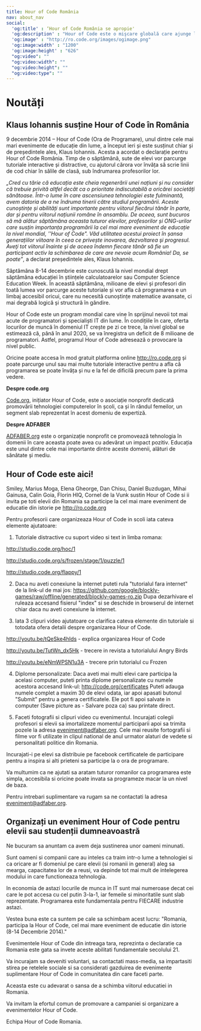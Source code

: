 ```yaml
---
title: Hour of Code România
nav: about_nav
social:
  'og:title' : ‘Hour of Code România se apropie'
  'og:description' : "Hour of Code este o mişcare globală care ajunge la zeci de milioane de elevi si studenţi din peste 180 de ţări şi peste 30 de limbi vorbite. Vârstele de la 4 la 104 ani."
  'og:image' : "http://ro.code.org/images/ogimage.png"
  'og:image:width' : "1200"
  'og:image:height' : "626"
  "og:video": ""
  "og:video:width": ""
  "og:video:height": ""
  "og:video:type": ""
---
```


# Noutăți

## Klaus Iohannis susține Hour of Code în România

9 decembrie 2014 – Hour of Code (Ora de Programare), unul dintre cele mai mari evenimente de educație din lume, a început ieri și este susținut chiar și de președintele ales, Klaus Iohannis. Acesta a acordat o declarație pentru Hour of Code România. Timp de o săptămână, sute de elevi vor parcurge tutoriale interactive și distractive, cu ajutorul cărora vor învăța să scrie linii de cod chiar în sălile de clasă, sub îndrumarea profesorilor lor.

<i>„Cred cu tărie că educația este cheia regenerării unei națiuni și nu consider că trebuie privită altfel decât ca o prioritate indiscutabilă a oricărei societăți sănătoase. Într-o lume în care ascensiunea tehnologiei este fulminantă, avem datoria de a ne îndruma tinerii către studiul programării. Aceste cunoștințe și abilități sunt importante pentru viitorul fiecărui tânăr în parte, dar și pentru viitorul națiunii române în ansamblu. De aceea, sunt bucuros să mă alătur săptămâna aceasta tuturor elevilor, profesorilor și ONG-urilor care susțin importanța programării la cel mai mare eveniment de educație la nivel mondial, ''Hour of Code". Văd utilitatea acestui proiect în șansa generațiilor viitoare în ceea ce privește inovarea, dezvoltarea şi progresul. Aveţi tot viitorul înainte şi de aceea îndemn fiecare tânăr să fie un participant activ la schimbarea de care are nevoie acum România! Da, se poate”</i>, 
a declarat președintele ales, Klaus Iohannis.

Săptămâna 8-14 decembrie este cunoscută la nivel mondial drept săptămâna educației în științele calculatoarelor sau Computer Science Education Week. În această săptămâna, milioane de elevi și profesori din toată lumea vor parcurge aceste tutoriale și vor afla că programarea e un limbaj accesibil oricui, care nu necesită cunoștințe matematice avansate, ci mai degrabă logică și structură în gândire. 

Hour of Code este un program mondial care vine în sprijinul nevoii tot mai acute de programatori și specialiști IT din lume. În condițiile în care, oferta locurilor de muncă în domeniul IT crește pe zi ce trece, la nivel global se estimează că, până în anul 2020, se va înregistra un deficit de 8 milioane de programatori. Astfel, programul Hour of Code adresează o provocare la nivel public. 

Oricine poate accesa în mod gratuit platforma online http://ro.code.org și poate parcurge unul sau mai multe tutoriale interactive pentru a afla că programarea se poate învăța și nu e la fel de dificilă precum pare la prima vedere.

<b>Despre code.org</b>
<p><a href="http://www.code.org">Code.org</a>, inițiator Hour of Code, este o asociație nonprofit dedicată promovării tehnologiei computerelor în școli, ca și în rândul femeilor, un segment slab reprezentat în acest domeniu de expertiză.</p>

<b>Despre ADFABER</b>
<p><a href="http://www.adfaber.org">ADFABER.org</a> este o organizație nonprofit ce promovează tehnologia în domenii în care aceasta poate avea cu adevărat un impact pozitiv. Educația este unul dintre cele mai importante dintre aceste domenii, alături de sănătate și mediu.</p>

## Hour of Code este aici!

Smiley, Marius Moga, Elena Gheorge, Dan Chisu, Daniel Buzdugan, Mihai Gainusa, Calin Goia, Florin HIQ, Cornel de la Vunk sustin Hour of Code si ii invita pe toti elevii din Romania sa participe la cel mai mare eveniment de educatie din istorie pe http://ro.code.org

Pentru profesorii care organizeaza Hour of Code in scoli iata cateva elemente ajutatoare:

1. Tutoriale distractive cu suport video si text in limba romana:

http://studio.code.org/hoc/1

http://studio.code.org/s/frozen/stage/1/puzzle/1

http://studio.code.org/flappy/1

2. Daca nu aveti ​conexiune la internet puteti rula "tutorialul fara internet" de la link-ul de mai jos:
https://github.com/google/blockly-games/raw/offline/generated/blockly-games-ro.zip
Dupa dezarhivare el ruleaza accesand fisierul "index" si se deschide in browserul de internet chiar daca nu aveti conexiune la internet.

3. Iata 3 clipuri video ajutatoare ce clarifica cateva elemente din tutoriale si totodata ofera detalii despre organizarea Hour of Code.

http://youtu.be/tQeSke4hIds - explica organizarea Hour of Code

http://youtu.be/TutWn_dx5Hk - trecere in revista a tutorialului Angry Birds

http://youtu.be/eNmWPSN1u3A - trecere prin tutorialul cu Frozen

4. Diplome personalizate: Daca aveti mai multi elevi care participa la acelasi computer, puteti printa diplome personalizate cu numele acestora accesand link-ul: http://code.org/certificates
Puteti adauga numele complet a maxim 30 de elevi odata, iar apoi apasati butonul "Submit" pentru a genera certificatele.
Ele pot fi apoi salvate in computer (Save picture as - Salvare poza ca) sau printate direct.

5. Faceti fotografii si clipuri video cu evenimentul.
Incurajati colegii profesori si elevii sa imortalizeze momentul participarii apoi sa trimita pozele la adresa eveniment@adfaber.org. Cele mai reusite fortografii si filme vor fi utilizate in clipul national de anul urmator alaturi de vedete si personalitati politice din Romania.

Incurajati-i pe elevi sa distribuie pe facebook certificatele de participare pentru a inspira si alti prieteni sa participe la o ora de programare.

Va multumim ca ne ajutati sa aratam tuturor romanilor ca programarea este simpla, accesibila si oricine poate invata sa programeze macar la un nivel de baza.

Pentru intrebari suplimentare va rugam sa ne contactati la adresa eveniment@adfaber.org.


## Organizați un eveniment Hour of Code pentru elevii sau studenții dumneavoastră

Ne bucuram sa anuntam ca avem deja sustinerea unor oameni minunati. 

Sunt oameni si companii care au inteles ca traim intr-o lume a tehnologiei si ca oricare ar fi domeniul pe care elevii (si romanii in general) aleg sa mearga, capacitatea lor de a reusi, va depinde tot mai mult de intelegerea modului in care functioneaza tehnologia.

In economia de astazi locurile de munca in IT sunt mai numeroase decat cei care le pot accesa cu cel putin 3-la-1, iar femeile si minoritatile sunt slab reprezentate.
Programarea este fundamentala pentru FIECARE industrie astazi.

Vestea buna este ca suntem pe cale sa schimbam acest lucru:
"Romania, participa la Hour of Code, cel mai mare eveniment de educatie din istorie (8-14 Decembrie 2014)."

Evenimentele Hour of Code din intreaga tara, reprezinta o declaratie ca Romania este gata sa invete aceste abilitati fundamentale secolului 21.

Va incurajam sa deveniti voluntari, sa contactati mass-media,  sa impartasiti stirea pe retelele sociale si sa considerati gazduirea de evenimente suplimentare Hour of Code in comunitatea din care faceti parte.

Aceasta este cu adevarat o sansa de a schimba viitorul educatiei in Romania.

Va invitam la efortul comun de promovare a campaniei si organizare a evenimentelor Hour of Code.

Echipa Hour of Code Romania.
